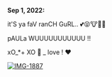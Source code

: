 **Sep 1, 2022:**

it'S ya faV ranCH GuRL.. 💕😝🐮💅🏽 

pAULa WUUUUUUUUUUU !! 

xO_*+ XO 💋 _ love ! ❤️ 

<a href="https://ibb.co/MMNYc6c"><img src="https://i.ibb.co/SRvhtrt/IMG-1887.jpg" alt="IMG-1887" border="0"></a>
